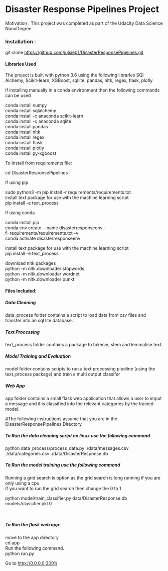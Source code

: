 # Disaster Response Pipelines Project

Motivation : This project was completed as part of the Udacity Data Science NanoDegree


<h3> Installation : </h3>

git clone https://github.com/julsie01/DisasterResponsePipelines.git

<h4> Libraries Used </h4>

The project is built with python 3.6 using the following libraries
SQl Alchemy, Scikit-learn, XGBoost, sqllite, pandas, nltk, regex, flask, plotly

If installing manually in a conda environment then the following commands can be used

conda install numpy <br>
conda install sqlalchemy <br>
conda install -c anaconda scikit-learn <br>
conda install -c anaconda sqlite <br>
conda install pandas <br>
conda install nltk <br>
conda install regex <br>
conda install flask <br>
conda install plotly <br>
conda install py-xgboost <br>

To Install from requirements file: <br>

cd DisasterResponsePipelines <br>

If using pip <br>

sudo python3 -m pip install -r requirements/requirements.txt <br>
install text package for use with the machine learning script <br>
pip install -e text_process

If using conda <br>

conda install pip <br>
conda env create --name disasterresponseenv -f=requirements/requirements.txt -v <br>
conda activate disasterresponseenv <br>

install text package for use with the machine learning script <br>
pip install -e text_process

download nltk packages <br>
python -m nltk.downloader stopwords <br>
python -m nltk.downloader wordnet <br>
python -m nltk.downloader punkt <br>


<H4> Files Included: </H4>

<H5>Data Cleaning</H5>

data_process folder contains a script to load data from csv files and transfer into an sql lite database.

<H5>Text Processing</H5>

text_process folder contains a package to tokenie, stem and lemmatise text.

<H5>Model Training and Evaluation</H5>

model folder contains scripts to run a text processing pipeline (using the text_process package) and train a multi output classifer

<H5>Web App</H5>

app folder contains a small flask web application that allows a user to imput a message and it is classified into the relevant categories by the trained model.  

#The following instructions assume that you are in the DisasterResponsePipelines Directory

<h5> To Run the data cleaning script on linux use the following command </h5>
python data_process/process_data.py ./data/messages.csv ./data/categories.csv ./data/DisasterResponse.db

<H5> To Run the model training use the following command <br> </h5>
Running a grid search is option as the grid search is long running if you are only using a cpu <br>
If you want to run the grid search then change the 0 to 1 <br>

python model/train_classifier.py data/DisasterResponse.db models/classifier.pkl 0

<br>
<h5>To Run the flask web app: <br></h5>
move to the app directory <br>
     cd app     <br>
Run the following command. <br>
    python run.py <br>

Go to http://0.0.0.0:3001/ <br>
